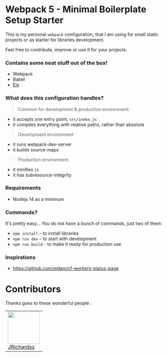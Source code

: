 # Webpack 5 - Minimal Boilerplate Setup Starter

This is my personal `webpack` configuration, that I am using for small static projects or as starter for libraries development.

Feel free to contribute, improve or use it for your projects.


### Contains some neat stuff out of the box!

- Webpack
- Babel
- [Ejs](https://ejs.co/)


### What does this configuration handles?


> Common for development & production environment

- it accepts one entry point; `src/index.js`
- it compiles everything with relative paths, rather than absolute


> Development environment

- it runs webpack-dev-server
- it builds source-maps


> Production environment

- it minifies `js`
- it has subresource-integrity


### Requirements

- Nodejs 14 as a minimum

### Commands?

It's pretty easy... You do not have a bunch of commands, just two of them:

- `npm install` – to install libraries
- `npm run dev` – to start with development
- `npm run build` - to make it ready for production use


### Inspirations

- https://github.com/eidam/cf-workers-status-page

# Contributors

Thanks goes to these wonderful people :

<table>
  <tbody>
    <td>
      <img src="https://avatars0.githubusercontent.com/u/3322836?s=460&v=4" width="100px;"/>
      <br />
      <label><a href="http://jrichardsz.github.io/">JRichardsz</a></label>
      <br />
    </td>    
  </tbody>
</table>
